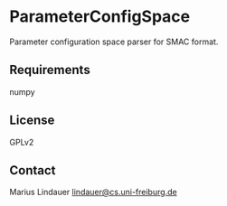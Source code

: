 # ParameterConfigSpace

Parameter configuration space parser for SMAC format.

## Requirements

numpy

## License

GPLv2

## Contact

Marius Lindauer <lindauer@cs.uni-freiburg.de>


